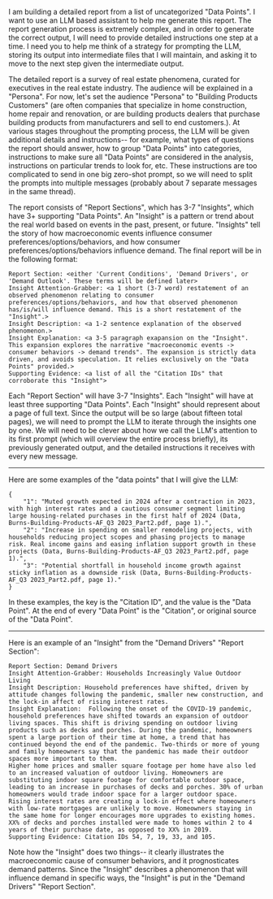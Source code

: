 I am building a detailed report from a list of uncategorized "Data Points". I want to use an LLM based assistant to help me generate this report. The report generation process is extremely complex, and in order to generate the correct output, I will need to provide detailed instructions one step at a time. I need you to help me think of a strategy for prompting the LLM, storing its output into intermediate files that I will maintain, and asking it to move to the next step given the intermediate output.

The detailed report is a survey of real estate phenomena, curated for executives in the real estate industry. The audience will be explained in a "Persona". For now, let's set the audience "Persona" to "Building Products Customers" (are often companies that specialize in home construction, home repair and renovation, or are building products dealers that purchase building products from manufacturers and sell to end customers.). At various stages throughout the prompting process, the LLM will be given additional details and instructions-- for example, what types of questions the report should answer, how to group "Data Points" into categories, instructions to make sure all "Data Points" are considered in the analysis, instructions on particular trends to look for, etc.  These instructions are too complicated to send in one big zero-shot prompt, so we will need to split the prompts into multiple messages (probably about 7 separate messages in the same thread).

The report consists of "Report Sections", which has 3-7 "Insights", which have 3+ supporting "Data Points". An "Insight" is a pattern or trend about the real world based on events in the past, present, or future. "Insights" tell the story of how macroeconomic events influence consumer preferences/options/behaviors, and how consumer preferences/options/behaviors influence demand. The final report will be in the following format:

```
Report Section: <either 'Current Conditions', 'Demand Drivers', or 'Demand Outlook'. These terms will be defined later>
Insight Attention-Grabber: <a 1 short (3-7 word) restatement of an observed phenomenon relating to consumer preferences/options/behaviors, and how that observed phenomenon has/is/will influence demand. This is a short restatement of the "Insight".>
Insight Description: <a 1-2 sentence explanation of the observed phenomenon.>
Insight Explanation: <a 3-5 paragraph exapansion on the "Insight". This expansion explores the narrative "macroeconomic events -> consumer behaviors -> demand trends". The expansion is strictly data driven, and avoids speculation. It relies exclusively on the "Data Points" provided.>
Supporting Evidence: <a list of all the "Citation IDs" that corroborate this "Insight">
```

Each "Report Section" will have 3-7 "Insights". Each "Insight" will have at least three supporting "Data Points". Each "Insight" should represent about a page of full text. Since the output will be so large (about fifteen total pages), we will need to prompt the LLM to iterate through the insights one by one. We will need to be clever about how we call the LLM's attention to its first prompt (which will overview the entire process briefly), its previously generated output, and the detailed instructions it receives with every new message.

---

Here are some examples of the "data points" that I will give the LLM:
```
{
    "1": "Muted growth expected in 2024 after a contraction in 2023, with high interest rates and a cautious consumer segment limiting large housing-related purchases in the first half of 2024 (Data, Burns-Building-Products-AF_Q3 2023_Part2.pdf, page 1).",
    "2": "Increase in spending on smaller remodeling projects, with households reducing project scopes and phasing projects to manage risk. Real income gains and easing inflation support growth in these projects (Data, Burns-Building-Products-AF_Q3 2023_Part2.pdf, page 1).",
    "3": "Potential shortfall in household income growth against sticky inflation as a downside risk (Data, Burns-Building-Products-AF_Q3 2023_Part2.pdf, page 1)."
}
```
In these examples, the key is the "Citation ID", and the value is the "Data Point". At the end of every "Data Point" is the "Citation", or original source of the "Data Point".

---

Here is an example of an "Insight" from the "Demand Drivers" "Report Section":

```
Report Section: Demand Drivers
Insight Attention-Grabber: Households Increasingly Value Outdoor Living
Insight Description: Household preferences have shifted, driven by attitude changes following the pandemic, smaller new construction, and the lock-in affect of rising interest rates.
Insight Explanation:  Following the onset of the COVID-19 pandemic, household preferences have shifted towards an expansion of outdoor living spaces. This shift is driving spending on outdoor living products such as decks and porches. During the pandemic, homeowners spent a large portion of their time at home, a trend that has continued beyond the end of the pandemic. Two-thirds or more of young and family homeowners say that the pandemic has made their outdoor spaces more important to them. 
Higher home prices and smaller square footage per home have also led to an increased valuation of outdoor living. Homeowners are substituting indoor square footage for comfortable outdoor space, leading to an increase in purchases of decks and porches. 30% of urban homeowners would trade indoor space for a larger outdoor space. 
Rising interest rates are creating a lock-in effect where homeowners with low-rate mortgages are unlikely to move. Homeowners staying in the same home for longer encourages more upgrades to existing homes. XX% of decks and porches installed were made to homes within 2 to 4 years of their purchase date, as opposed to XX% in 2019.
Supporting Evidence: Citation IDs 54, 7, 19, 33, and 105.

```

Note how the "Insight" does two things-- it clearly illustrates the macroeconomic cause of consumer behaviors, and it prognosticates demand patterns. Since the "Insight" describes a phenomenon that will influence demand in specific ways, the "Insight" is put in the "Demand Drivers" "Report Section".